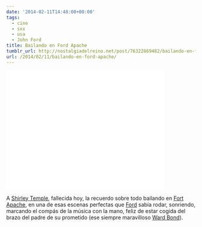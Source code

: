 ```yaml
---
date: '2014-02-11T14:48:00+00:00'
tags:
  - cine
  - sxx
  - usa
  - John Ford
title: Bailando en Ford Apache
tumblr_url: http://nostalgiadelreino.net/post/76322869482/bailando-en-ford-apache
url: /2014/02/11/bailando-en-ford-apache/
---
```


<p><iframe frameborder="0" height="315" src="//www.youtube.com/embed/BX99GBCtysI" width="420"></iframe></p>

<p></p>
<p>A <a href="http://en.wikipedia.org/wiki/Shirley_Temple">Shirley Temple</a>, fallecida hoy, la recuerdo sobre todo bailando en <a href="http://en.wikipedia.org/wiki/Fort_Apache_(film)">Fort Apache</a>, en una de esas escenas perfectas que <a href="http://en.wikipedia.org/wiki/John_Ford">Ford</a> sabía rodar, sonriendo, marcando el compás de la música con la mano, feliz de estar cogida del brazo del padre de su prometido (ese siempre maravilloso <a href="http://en.wikipedia.org/wiki/Ward_Bond">Ward Bond</a>).</p>